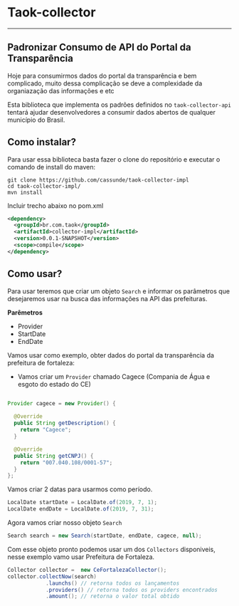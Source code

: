 # Taok-collector

---

## Padronizar Consumo de API do Portal da Transparência

Hoje para consumirmos dados do portal da transparência e bem complicado, muito dessa complicação se deve a complexidade da organiazação das informações e etc

Esta biblioteca que implementa os padrões definidos no `taok-collector-api` tentará ajudar desenvolvedores a consumir dados abertos de qualquer município do Brasil.


## Como instalar?

Para usar essa biblioteca basta fazer o clone do repositório e executar o comando de install do maven:

```
git clone https://github.com/cassunde/taok-collector-impl
cd taok-collector-impl/
mvn install
```

Incluir trecho abaixo no pom.xml

```xml
<dependency>
  <groupId>br.com.taok</groupId>
  <artifactId>collector-impl</artifactId>
  <version>0.0.1-SNAPSHOT</version>
  <scope>compile</scope>
</dependency>
```

## Como usar?

Para usar teremos que criar um objeto `Search` e informar os parâmetros que desejaremos usar na busca das informações na API das prefeituras.

**Parêmetros**

- Provider
- StartDate
- EndDate

Vamos usar como exemplo, obter dados do portal da transparência da prefeitura de fortaleza:

- Vamos criar um `Provider` chamado Cagece (Compania de Água e esgoto do estado do CE)

```java

Provider cagece = new Provider() {
			
  @Override
  public String getDescription() {
    return "Cagece";
  }

  @Override
  public String getCNPJ() {
    return "007.040.108/0001-57";
  }
};

```

Vamos criar 2 datas para usarmos como período.

```java
LocalDate startDate = LocalDate.of(2019, 7, 1);
LocalDate endDate = LocalDate.of(2019, 7, 31);
```

Agora vamos criar nosso objeto `Search`

```java
Search search = new Search(startDate, endDate, cagece, null);
```

Com esse objeto pronto podemos usar um dos `Collectors` disponiveis, nesse exemplo vamo usar Prefeitura de Fortaleza.

```java
Collector collector =  new CeFortalezaCollector();
collector.collectNow(search)
            .launchs() // retorna todos os lançamentos
            .providers() // retorna todos os providers encontrados 
            .amount(); // retorna o valor total obtido
```
